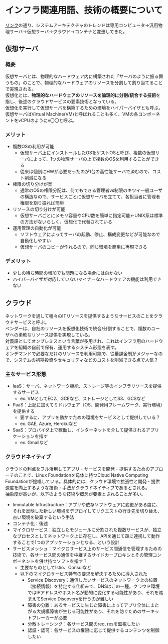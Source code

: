 # インフラ関連用語、技術の概要について
[リンク](https://www.atmarkit.co.jp/ait/articles/1901/29/news005.html)の通り、システムアーキテクチャのトレンドは専用コンピュータ→汎用物理サーバ→仮想サーバ→クラウド→コンテナと変遷してきた。  
## 仮想サーバ
### 概要
仮想サーバとは、物理的なハードウェア内に構築された「サーバのように振る舞うもの」のことで、物理的なハードウェアのリソースを分割して割り当てることで実現される。  
仮想化とは、**物理的なハードウェアのリソースを論理的に分割/統合する技術**を指し、後述のクラウドサービスの要素技術となっている。  
仮想化を実行して仮想サーバを構築するための環境をハイパーバイザとも呼ぶ。  
仮想サーバはVirtual Machine(VM)と呼ばれることも多く、VMの各コンポーネントをvCPUのようにv〇〇と呼ぶ。  
### メリット
- 複数OSの利用が可能  
  - 仮想サーバ上にインストールしたOSをゲストOSと呼び、複数の仮想サーバによって、1つの物理サーバの上で複数のOSを利用することができる  
  - 従来は個別にHWが必要だったのが1台の高性能サーバで済むので、コスト削減になる  
- 権限の切り分けが楽  
  - 通常のOSの権限分配は、何でもできる管理者vs制限のキツイ一般ユーザの構造なので、サービスごとに仮想サーバを立てて、各担当者に管理者権限を割り振れば簡単  
- リソースの切り分けが可能  
  - 仮想サーバごとにメモリ容量やCPU数を簡単に指定可能←UNIX系は標準の方法がないらしく、仮想化で代替されている  
- 運用管理の自動化が可能  
  - ソフトウェアによってサーバの起動、停止、構成変更などが可能なので自動化しやすい  
  - 仮想サーバのコピーが作れるので、同じ環境を簡単に再現できる  
### デメリット
- 少しの待ち時間の増加でも問題になる場合には向かない  
- ハイパーバイザが対応していないマイナーなハードウェアの機能は利用できない  
## クラウド
ネットワークを通して種々のITリソースを提供するようなサービスのことをクラウドサービスと呼ぶ。  
ベンダーは、自社のリソースを仮想化技術で統合/分割することで、複数のユーザへの柔軟なリソース提供を実現している。  
対義語としてオンプレミスという言葉が多用され、これはインフラ用のハードウェアを組織の自前で保有、運用するシステム形態を表す。  
オンデマンドで必要なだけのリソースを利用可能で、従量課金制がメジャーなので、システムの初期投資やセキュリティなどのコストを削減できる点で人気？  
### 主なサービス形態
- IaaS：サーバ、ネットワーク機能、ストレージ等のインフラリソースを提供するサービス  
  - ex. VMとしてEC2、GCEなど、ストレージとしてS3、GCSなど  
- PaaS：上記に加えてミドルウェア（OS、開発用フレームワーク、実行環境）を提供する  
  - 要するに、アプリを動かすための環境をサービスとして提供している？  
  - ex. GAE, Azure, Herokuなど  
- SaaS：プロバイダ上で稼働し、インターネットを介して提供されるアプリケーションを指す  
  - ex. Gmailなど  
### クラウドネイティブ
クラウドの利点をフル活用してアプリ・サービスを開発・提供するためのアプローチのことで、Linux Foundationを母体に持つCloud Native Computing Foundationが提唱している。具体的には、クラウド環境で拡張性と開発・提供速度を向上するような技術・手法がクラウドネイティブであるとされる。  
抽象度が高いが、以下のような技術や概念が要素とされることが多い。  
- Immutable Infrastructure：アプリや依存ソフトウェアに変更がある度に、それを反映した新しい環境をデプロイしてリクエストの行き先を切り替え、古い環境を破棄するという手法  
- コンテナ化：後述  
- マイクロサービス：独立したモジュールに分割された複数サービスが、独立なプロセスとしてネットワーク上に存在し、APIを通じて疎に連携して動作することで1つのアプリケーションとなる、という設計  
- サービスメッシュ：マイクロサービス上のサービス間通信を管理するための技術で、各サービス間の通信を中継するサイドカープロキシとその管理コンポーネントを併せ持つソフトを指す？  
  - 主要なものとしてIstio、Consulなど  
  - 以下のマイクロサービス特有の要求を解決するために導入された  
    - Service Discovery：通信したいサービスのネットワーク上の位置（接続情報）を特定する仕組みで、DNSはこの一種。クラウド環境ではIPアドレスやホスト名が動的に変化する可能性があり、それを踏まえてService Discoveryを行うのが難しい  
    - 障害の分離：あるサービスに生じた障害によってアプリ全体にまたがる大規模障害が生じる可能性があり、それを防ぐためのサーキットブレーカーが必要  
    - 分散トレーシング：各サービス間のreq, resを監視したい  
    - 認証・認可：各サービスの権限に応じて提供するコンテンツを制御したい  


